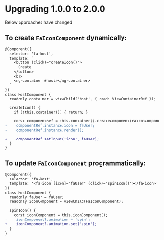 # Upgrading 1.0.0 to 2.0.0

Below approaches have changed

## To create `FaIconComponent` dynamically: 

```diff
@Component({
  selector: 'fa-host',
  template: `
    <button (click)="createIcon()">
      Create
    </button>
    <br>
    <ng-container #host></ng-container>
  `
})
class HostComponent {
  readonly container = viewChild('host', { read: ViewContainerRef });

  createIcon() {
    if (!this.container()) { return; }

    const componentRef = this.container().createComponent(FaIconComponent);
-    componentRef.instance.icon = faUser;
-    componentRef.instance.render();

+    componentRef.setInput('icon', faUser);
  }
}
```

## To update `FaIconComponent` programmatically:

```diff
@Component({
  selector: 'fa-host',
  template: '<fa-icon [icon]="faUser" (click)="spinIcon()"></fa-icon>'
})
class HostComponent {
  readonly faUser = faUser;
  readonly iconComponent = viewChild(FaIconComponent);

  spinIcon() {
    const iconComponent = this.iconComponent();
-    iconComponent?.animation = 'spin';
+    iconComponent?.animation.set('spin');
  }
}
```
